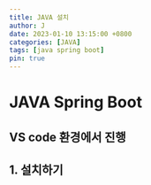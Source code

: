 ```yaml
---
title: JAVA 설치
author: J
date: 2023-01-10 13:15:00 +0800
categories: [JAVA]
tags: [java spring boot]
pin: true
---
```


# JAVA Spring Boot

## VS code 환경에서 진행

## 1. 설치하기

